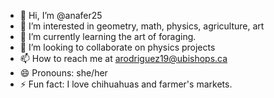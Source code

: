 - 👋 Hi, I’m @anafer25
- 👀 I’m interested in geometry, math, physics, agriculture, art
- 🌱 I’m currently learning the art of foraging.
- 💞️ I’m looking to collaborate on physics projects
- 📫 How to reach me at arodriguez19@ubishops.ca
- 😄 Pronouns: she/her
- ⚡ Fun fact: I love chihuahuas and farmer's markets.

<!---
anafer25/anafer25 is a ✨ special ✨ repository because its `README.md` (this file) appears on your GitHub profile.
You can click the Preview link to take a look at your changes.
--->
